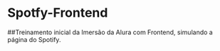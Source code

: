 ﻿# Spotfy-Frontend
##Treinamento inicial da Imersão da Alura com Frontend, simulando a página do Spotify.

